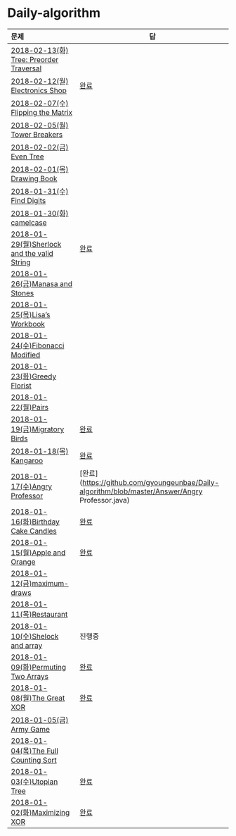 # Daily-algorithm

| 문제                                       | 답                                        |
| :--------------------------------------- | ---------------------------------------- |
| [2018-02-13(화) Tree: Preorder Traversal](https://www.hackerrank.com/challenges/tree-preorder-traversal/problem) |                                          |
| [2018-02-12(월) Electronics Shop](https://www.hackerrank.com/challenges/electronics-shop/problem) | [완료](https://github.com/gyoungeunbae/Daily-algorithm/blob/master/Answer/ElectronicsShop.java) |
| [2018-02-07(수) Flipping the Matrix](https://www.hackerrank.com/challenges/flipping-the-matrix/problem) |                                          |
| [2018-02-05(월) Tower Breakers](https://www.hackerrank.com/challenges/tower-breakers-1/problem) |                                          |
| [2018-02-02(금) Even Tree](https://www.hackerrank.com/challenges/even-tree/problem) |                                          |
| [2018-02-01(목) Drawing Book](https://www.hackerrank.com/challenges/drawing-book/problem) |                                          |
| [2018-01-31(수) Find Digits](https://www.hackerrank.com/challenges/find-digits/problem) |                                          |
| [2018-01-30(화) camelcase](https://www.hackerrank.com/challenges/camelcase/problem) |                                          |
| [2018-01-29(월)Sherlock and the valid String](https://www.hackerrank.com/challenges/sherlock-and-valid-string/problem) | [완료](https://github.com/gyoungeunbae/Daily-algorithm/blob/master/Answer/SherlockandtheValidString.java) |
| [2018-01-26(금)Manasa and Stones](https://www.hackerrank.com/challenges/manasa-and-stones/problem) |                                          |
| [2018-01-25(목)Lisa’s Workbook](https://www.hackerrank.com/challenges/lisa-workbook/problem) |                                          |
| [2018-01-24(수)Fibonacci Modified](https://www.hackerrank.com/challenges/fibonacci-modified/problem) |                                          |
| [2018-01-23(화)Greedy Florist](https://www.hackerrank.com/challenges/greedy-florist/problem) |                                          |
| [2018-01-22(월)Pairs](https://www.hackerrank.com/challenges/pairs/problem) |                                          |
| [2018-01-19(금)Migratory Birds](https://www.hackerrank.com/challenges/migratory-birds/problem) | [완료](https://github.com/gyoungeunbae/Daily-algorithm/blob/master/Answer/MigotoryBirds.java) |
| [2018-01-18(목) Kangaroo](https://www.hackerrank.com/challenges/kangaroo/problem) | [완료](https://github.com/gyoungeunbae/Daily-algorithm/blob/master/Answer/Kangaroo.java) |
| [2018-01-17(수)Angry Professor](https://www.hackerrank.com/challenges/angry-professor/problem) | [완료](https://github.com/gyoungeunbae/Daily-algorithm/blob/master/Answer/Angry Professor.java) |
| [2018-01-16(화)Birthday Cake Candles](https://www.hackerrank.com/challenges/birthday-cake-candles/problem) | [완료](https://github.com/gyoungeunbae/Daily-algorithm/blob/master/Answer/BirthdayCakeCandle.java) |
| [2018-01-15(월)Apple and Orange](https://www.hackerrank.com/challenges/apple-and-orange/problem) | [완료](https://github.com/gyoungeunbae/Daily-algorithm/blob/master/Answer/AppleAndOrange.java) |
| [2018-01-12(금)maximum-draws](https://www.hackerrank.com/challenges/maximum-draws/problem) |                                          |
| [2018-01-11(목)Restaurant](https://www.hackerrank.com/challenges/restaurant/problem) |                                          |
| [2018-01-10(수)Shelock and array](https://www.hackerrank.com/challenges/sherlock-and-array/forum) | 진행중                                      |
| [2018-01-09(화)Permuting Two Arrays](https://www.hackerrank.com/challenges/two-arrays/problem) | [완료](https://github.com/gyoungeunbae/Daily-algorithm/blob/master/Answer/PermutingTwoArrays.java) |
| [2018-01-08(월)The Great XOR](https://www.hackerrank.com/challenges/the-great-xor/problem) | [완료](https://github.com/gyoungeunbae/Daily-algorithm/blob/master/Answer/TheGreatXOR.java) |
| [2018-01-05(금) Army Game](https://www.hackerrank.com/challenges/game-with-cells/problem) |                                          |
| [2018-01-04(목)The Full Counting Sort](https://www.hackerrank.com/challenges/countingsort4/problem) |                                          |
| [2018-01-03(수)Utopian Tree](https://www.hackerrank.com/challenges/utopian-tree/problem) | [완료](https://github.com/gyoungeunbae/Daily-algorithm/blob/master/Answer/UtopianTree.java) |
| [2018-01-02(화)Maximizing XOR](https://www.hackerrank.com/challenges/maximizing-xor/problem) | [완료](https://github.com/gyoungeunbae/Daily-algorithm/blob/master/Answer/Maximizing-Xor.java) |

